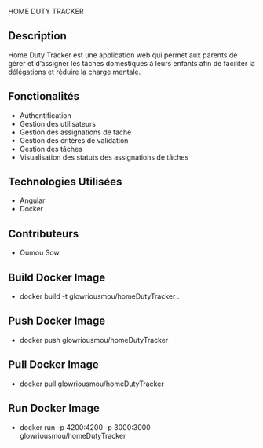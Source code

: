 HOME DUTY TRACKER
## Description
Home Duty Tracker est une application web qui permet aux parents de gérer et d’assigner les tâches domestiques à leurs enfants afin de faciliter la délégations et réduire la charge mentale. 
## Fonctionalités
 - Authentification
 - Gestion des utilisateurs
 - Gestion des assignations de tache
 - Gestion des critères de validation
 - Gestion des tâches
 - Visualisation des statuts des assignations de tâches
## Technologies Utilisées
 - Angular
 - Docker

## Contributeurs
 - Oumou Sow

## Build Docker Image
 - docker build -t glowriousmou/homeDutyTracker .
## Push  Docker Image
 - docker push  glowriousmou/homeDutyTracker
## Pull  Docker Image
 - docker pull  glowriousmou/homeDutyTracker
## Run  Docker Image
 - docker run -p 4200:4200 -p 3000:3000   glowriousmou/homeDutyTracker
